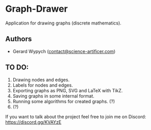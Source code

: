 # Graph-Drawer
Application for drawing graphs (discrete mathematics).

## Authors
- Gerard Wypych (contact@science-artificer.com)

## TO DO:
1. Drawing nodes and edges.
2. Labels for nodes and edges.
3. Exporting graphs as PNG, SVG and LaTeX with TikZ.
4. Saving graphs in some internal format.
5. Running some algorithms for created graphs. (?)
6. (?)

If you want to talk about the project feel free to join me on Discord:
https://discord.gg/KVAYzE
